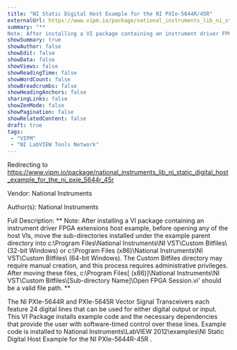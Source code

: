 ```yaml
---
title: "NI Static Digital Host Example for the NI PXIe-5644R/45R"
externalUrl: https://www.vipm.io/package/national_instruments_lib_ni_static_digital_host_example_for_the_ni_pxie_5644r_45r
summary: "**
Note: After installing a VI package containing an instrument driver FPGA extensions host example, before opening any of the host VIs, move the sub-directories installed under the example parent directory into c:\\Program Files\\National Instruments\\NI VST\\Custom Bitfiles\\ (32-bit Windows) or c:\\Program Files (x86)\\National Instruments\\NI VST\\Custom Bitfiles\\ (64-bit Windows)."
showSummary: true
showAuthor: false
showEdit: false
showData: false
showViews: false
showReadingTime: false
showWordCount: false
showBreadcrumbs: false
showHeadingAnchors: false
sharingLinks: false
showZenMode: false
showPagination: false
showRelatedContent: false
draft: true
tags:
 - "VIPM"
 - "NI LabVIEW Tools Network"
---
```


Redirecting to https://www.vipm.io/package/national_instruments_lib_ni_static_digital_host_example_for_the_ni_pxie_5644r_45r

Vendor: National Instruments

Author(s): National Instruments
 
Full Description:
**
Note: After installing a VI package containing an instrument driver FPGA extensions host example, before opening any of the host VIs, move the sub-directories installed under the example parent directory into c:\\Program Files\\National Instruments\\NI VST\\Custom Bitfiles\\ (32-bit Windows) or c:\\Program Files (x86)\\National Instruments\\NI VST\\Custom Bitfiles\\ (64-bit Windows). The Custom Bitfiles directory may require manual creation, and this process requires administrative privileges. After moving these files, c:\\Program Files[ (x86)]\\National Instruments\\NI VST\\Custom Bitfiles\\[Sub-directory Name]\\Open FPGA Session.vi' should be a valid file path.
**

The NI PXIe-5644R and PXIe-5645R Vector Signal Transceivers each feature 24 digital lines that can be used for either digital output or input.  This VI Package installs example code and the necessary dependencies that provide the user with software-timed control over these lines.  Example code is installed to <Program Files>National Instruments\\LabVIEW 2012\\examples\\NI Static Digital Host Example for the NI PXIe-5644R-45R .